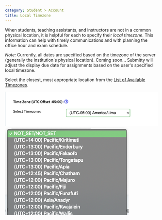 ```yaml
---
category: Student > Account
title: Local Timezone
---
```


When students, teaching assistants, and instructors are not in a
common physical location, it is helpful for each to specify their
*local timezone*.  This information can help with timely
communications and with planning the office hour and exam schedule.

*Note:* Currently, all dates are specified based on the timezone of
the server (generally the institution's physical location).  Coming
soon...  Submitty will adjust the display due date for assignments
based on the user's specified local timezone.

Select the closest, most appropriate location from the
[List of Available Timezones](https://www.w3schools.com/php/php_ref_timezones.asp).

![](/images/student/specify_timezone_field.png)
![](/images/student/timezone_dropdown.png)


